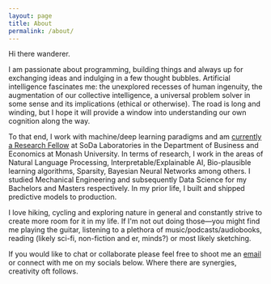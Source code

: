 ```yaml
---
layout: page
title: About
permalink: /about/
---
```


Hi there wanderer.

I am passionate about programming, building things and always up for exchanging ideas and indulging in a few thought bubbles. Artificial intelligence fascinates me: the unexplored recesses of human ingenuity, the augmentation of our collective intelligence, a universal problem solver in some sense and its implications (ethical or otherwise). The road is long and winding, but I hope it will provide a window into understanding our own cognition along the way.

To that end, I work with machine/deep learning paradigms and am [currently a Research Fellow](https://research.monash.edu/en/persons/satya-borgohain) at SoDa Laboratories in the Department of Business and Economics at Monash University. In terms of research, I work in the areas of Natural Language Processing, Interpretable/Explainable AI, Bio-plausible learning algorithms, Sparsity, Bayesian Neural Networks among others. I studied Mechanical Engineering and subsequently Data Science for my Bachelors and Masters respectively. In my prior life, I built and shipped predictive models to production.

I love hiking, cycling and exploring nature in general and constantly strive to create more room for it in my life. If I'm not out doing those—you might find me playing the guitar, listening to a plethora of music/podcasts/audiobooks, reading (likely sci-fi, non-fiction and er, minds?) or most likely sketching.

If you would like to chat or collaborate please feel free to shoot me an [email](mailto:satya.borg@gmail.com) or connect with me on my socials below. Where there are synergies, creativity oft follows.